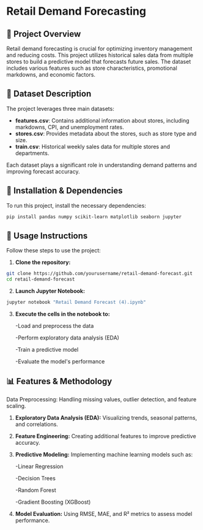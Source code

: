 # Retail Demand Forecasting

## 📌 Project Overview
Retail demand forecasting is crucial for optimizing inventory management and reducing costs. This project utilizes historical sales data from multiple stores to build a predictive model that forecasts future sales. The dataset includes various features such as store characteristics, promotional markdowns, and economic factors.


## 📂 Dataset Description
The project leverages three main datasets:
- **features.csv**: Contains additional information about stores, including markdowns, CPI, and unemployment rates.
- **stores.csv**: Provides metadata about the stores, such as store type and size.
- **train.csv**: Historical weekly sales data for multiple stores and departments.

Each dataset plays a significant role in understanding demand patterns and improving forecast accuracy.


## 🔧 Installation & Dependencies
To run this project, install the necessary dependencies:

```bash
pip install pandas numpy scikit-learn matplotlib seaborn jupyter
```


## 🚀 Usage Instructions
Follow these steps to use the project:

1. **Clone the repository:**

```bash
git clone https://github.com/yourusername/retail-demand-forecast.git
cd retail-demand-forecast
```

2. **Launch Jupyter Notebook:**

```bash
jupyter notebook "Retail Demand Forecast (4).ipynb"
```

3. **Execute the cells in the notebook to:**

    -Load and preprocess the data

    -Perform exploratory data analysis (EDA)

    -Train a predictive model

    -Evaluate the model's performance


##   📊 Features & Methodology
Data Preprocessing: Handling missing values, outlier detection, and feature scaling.

1. **Exploratory Data Analysis (EDA):** Visualizing trends, seasonal patterns, and correlations.

2. **Feature Engineering:** Creating additional features to improve predictive accuracy.

3. **Predictive Modeling:** Implementing machine learning models such as:

     -Linear Regression

     -Decision Trees

     -Random Forest

     -Gradient Boosting (XGBoost)

4. **Model Evaluation:** Using RMSE, MAE, and R² metrics to assess model performance.



